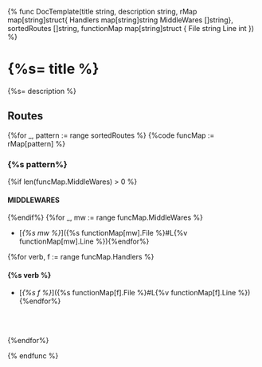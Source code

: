 {% func DocTemplate(title string, description string,
        rMap map[string]struct{
    	    Handlers    map[string]string
            MiddleWares []string}, sortedRoutes []string, functionMap map[string]struct {
		File string
		Line int
	}) %}
# **{%s= title %}**

{%s= description %}


## **Routes**

{%for _, pattern := range sortedRoutes %}
{%code funcMap := rMap[pattern] %}
### **{%s pattern%}**
{%if len(funcMap.MiddleWares) > 0 %}
#### **MIDDLEWARES**
{%endif%}
    {%for _, mw := range funcMap.MiddleWares %}
* [_{%s mw %}_]({%s functionMap[mw].File %}#L{%v functionMap[mw].Line %}){%endfor%}

{%for verb, f := range funcMap.Handlers %}
#### **{%s verb %}**
* [_{%s f %}_]({%s functionMap[f].File %}#L{%v functionMap[f].Line %})
{%endfor%}

<br>
<br>

{%endfor%}

{% endfunc %}